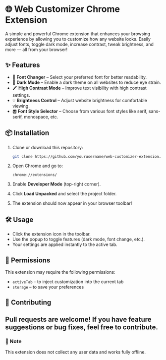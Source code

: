 # 🌐 Web Customizer Chrome Extension

A simple and powerful Chrome extension that enhances your browsing experience by allowing you to customize how any website looks. Easily adjust fonts, toggle dark mode, increase contrast, tweak brightness, and more — all from your browser!

## ✨ Features

- 🎨 **Font Changer** – Select your preferred font for better readability.
- 🌙 **Dark Mode** – Enable a dark theme on all websites to reduce eye strain.
- 🖍️ **High Contrast Mode** – Improve text visibility with high contrast settings.
- 💡 **Brightness Control** – Adjust website brightness for comfortable viewing.
- 🆎 **Font Style Selector** – Choose from various font styles like serif, sans-serif, monospace, etc.

## 📦 Installation

1. Clone or download this repository:
   ```bash
   git clone https://github.com/yourusername/web-customizer-extension.git
   ```

2. Open Chrome and go to:
   ```
   chrome://extensions/
   ```

3. Enable **Developer Mode** (top-right corner).

4. Click **Load Unpacked** and select the project folder.

5. The extension should now appear in your browser toolbar!

## 🛠 Usage

- Click the extension icon in the toolbar.
- Use the popup to toggle features (dark mode, font change, etc.).
- Your settings are applied instantly to the active tab.


## 🧩 Permissions

This extension may require the following permissions:
- `activeTab` – to inject customization into the current tab
- `storage` – to save your preferences

## 🙌 Contributing

Pull requests are welcome! If you have feature suggestions or bug fixes, feel free to contribute.
---

### 📌 Note
This extension does not collect any user data and works fully offline.
